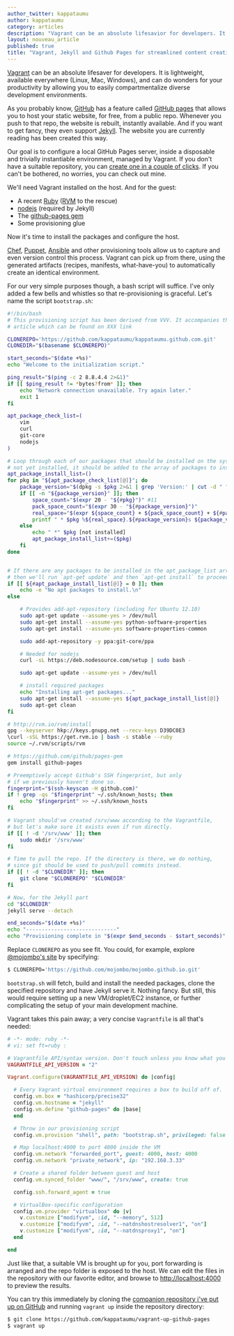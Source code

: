 ```yaml
---
author_twitter: kappataumu
author: kappataumu
category: articles
description: "Vagrant can be an absolute lifesavior for developers. It is lightweight, available everywhere (Linux, Mac, Windows), and can do wonders for your productivity by allowing you to easily compartmentalize diverse development environments."
layout: nouveau_article
published: true
title: "Vagrant, Jekyll and Github Pages for streamlined content creation"
---
```


[Vagrant](https://www.vagrantup.com/) can be an absolute lifesaver for developers. It is lightweight, available everywhere (Linux, Mac, Windows), and can do wonders for your productivity by allowing you to easily compartmentalize diverse development environments.

As you probably know, [GitHub](https://github.com/) has a feature called [GitHub pages](https://pages.github.com/) that allows you to host your static website, for free, from a public repo. Whenever you push to that repo, the website is rebuilt, instantly available. And if you want to get fancy, they even support [Jekyll](http://jekyllrb.com/). The website you are currently reading has been created this way.

Our goal is to configure a local GitHub Pages server, inside a disposable and trivially instantiable environment, managed by Vagrant. If you don't have a suitable repository, you can [create one in a couple of clicks](https://pages.github.com/). If you can't be bothered, no worries, you can check out mine.

We'll need Vagrant installed on the host. And for the guest:

* A recent [Ruby](https://www.ruby-lang.org/en/) ([RVM](https://rvm.io/) to the rescue)
* [nodejs](http://nodejs.org/) (required by Jekyll)
* The [github-pages gem](https://github.com/github/pages-gem)
* Some provisioning glue

Now it's time to install the packages and configure the host.

[Chef](https://www.chef.io/), [Puppet](http://puppetlabs.com/), [Ansible](http://www.ansible.com/home) and other provisioning tools allow us to capture and even version control this process. Vagrant can pick up from there, using the generated artifacts (recipes, manifests, what-have-you) to automatically create an identical environment.

For our very simple purposes though, a bash script will suffice. I've only added a few bells and whistles so that re-provisioning is graceful. Let's name the script `bootstrap.sh`:

```bash
#!/bin/bash
# This provisioning script has been derived from VVV. It accompanies the
# article which can be found on XXX link

CLONEREPO='https://github.com/kappataumu/kappataumu.github.com.git'
CLONEDIR="$(basename $CLONEREPO)"

start_seconds="$(date +%s)"
echo "Welcome to the initialization script."

ping_result="$(ping -c 2 8.8.4.4 2>&1)"
if [[ $ping_result != *bytes?from* ]]; then
	echo "Network connection unavailable. Try again later."
    exit 1
fi

apt_package_check_list=(
    vim
    curl
    git-core
    nodejs
)

# Loop through each of our packages that should be installed on the system. If
# not yet installed, it should be added to the array of packages to install.
apt_package_install_list=()
for pkg in "${apt_package_check_list[@]}"; do
	package_version="$(dpkg -s $pkg 2>&1 | grep 'Version:' | cut -d " " -f 2)"
	if [[ -n "${package_version}" ]]; then
		space_count="$(expr 20 - "${#pkg}")" #11
		pack_space_count="$(expr 30 - "${#package_version}")"
		real_space="$(expr ${space_count} + ${pack_space_count} + ${#package_version})"
		printf " * $pkg %${real_space}.${#package_version}s ${package_version}\n"
	else
		echo " *" $pkg [not installed]
		apt_package_install_list+=($pkg)
	fi
done


# If there are any packages to be installed in the apt_package_list array,
# then we'll run `apt-get update` and then `apt-get install` to proceed.
if [[ ${#apt_package_install_list[@]} = 0 ]]; then
    echo -e "No apt packages to install.\n"
else

    # Provides add-apt-repository (including for Ubuntu 12.10)
    sudo apt-get update --assume-yes > /dev/null
    sudo apt-get install --assume-yes python-software-properties
    sudo apt-get install --assume-yes software-properties-common

    sudo add-apt-repository -y ppa:git-core/ppa

    # Needed for nodejs
    curl -sL https://deb.nodesource.com/setup | sudo bash -

    sudo apt-get update --assume-yes > /dev/null

    # install required packages
    echo "Installing apt-get packages..."
    sudo apt-get install --assume-yes ${apt_package_install_list[@]}
    sudo apt-get clean
fi

# http://rvm.io/rvm/install
gpg --keyserver hkp://keys.gnupg.net --recv-keys D39DC0E3
\curl -sSL https://get.rvm.io | bash -s stable --ruby
source ~/.rvm/scripts/rvm

# https://github.com/github/pages-gem
gem install github-pages

# Preemptively accept Github's SSH fingerprint, but only
# if we previously haven't done so.
fingerprint="$(ssh-keyscan -H github.com)"
if ! grep -qs "$fingerprint" ~/.ssh/known_hosts; then
    echo "$fingerprint" >> ~/.ssh/known_hosts
fi

# Vagrant should've created /srv/www according to the Vagrantfile,
# but let's make sure it exists even if run directly.
if [[ ! -d '/srv/www' ]]; then
    sudo mkdir '/srv/www'
fi

# Time to pull the repo. If the directory is there, we do nothing,
# since git should be used to push/pull commits instead.
if [[ ! -d "$CLONEDIR" ]]; then
    git clone "$CLONEREPO" "$CLONEDIR"
fi

# Now, for the Jekyll part
cd "$CLONEDIR"
jekyll serve --detach

end_seconds="$(date +%s)"
echo "-----------------------------"
echo "Provisioning complete in "$(expr $end_seconds - $start_seconds)" seconds"
```

Replace `CLONEREPO` as you see fit. You could, for example, explore [@mojombo's site](http://tom.preston-werner.com/) by specifying:

```bash
$ CLONEREPO='https://github.com/mojombo/mojombo.github.io.git'
```

`bootstrap.sh` will fetch, build and install the needed packages, clone the specified repository and have Jekyll serve it. Nothing fancy. But still, this would require setting up a new VM/droplet/EC2 instance, or further complicating the setup of your main development machine.

Vagrant takes this pain away; a very concise `Vagrantfile` is all that's needed:

```ruby
# -*- mode: ruby -*-
# vi: set ft=ruby :

# Vagrantfile API/syntax version. Don't touch unless you know what you're doing!
VAGRANTFILE_API_VERSION = "2"

Vagrant.configure(VAGRANTFILE_API_VERSION) do |config|

  # Every Vagrant virtual environment requires a box to build off of.
  config.vm.box = "hashicorp/precise32"
  config.vm.hostname = "jekyll"
  config.vm.define "github-pages" do |base|
  end

  # Throw in our provisioning script
  config.vm.provision "shell", path: "bootstrap.sh", privileged: false

  # Map localhost:4000 to port 4000 inside the VM
  config.vm.network "forwarded_port", guest: 4000, host: 4000
  config.vm.network "private_network", ip: "192.168.3.33"

  # Create a shared folder between guest and host
  config.vm.synced_folder "www/", "/srv/www", create: true

  config.ssh.forward_agent = true

  # VirtualBox-specific configuration
  config.vm.provider "virtualbox" do |v|
    v.customize ["modifyvm", :id, "--memory", 512]
    v.customize ["modifyvm", :id, "--natdnshostresolver1", "on"]
    v.customize ["modifyvm", :id, "--natdnsproxy1", "on"]
  end

end
```

Just like that, a suitable VM is brought up for you, port forwarding is arranged and the repo folder is exposed to the host. We can edit the files in the repository with our favorite editor, and browse to [http://localhost:4000](http://localhost:4000) to preview the results.

You can try this immediately by cloning the [companion repository i've put up on GitHub](https://github.com/kappataumu/vagrant-up-github-pages) and running `vagrant up` inside the repository directory:

```bash
$ git clone https://github.com/kappataumu/vagrant-up-github-pages
$ vagrant up
```
